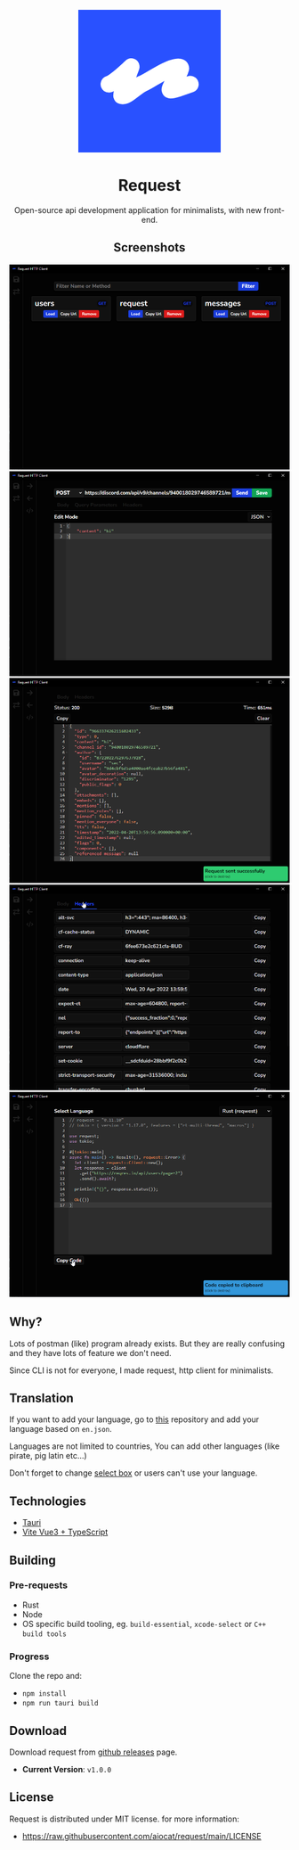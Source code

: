 <div align="center">

![Logo](/public/logo.png)

# Request

Open-source api development application for minimalists, with new front-end.

## Screenshots

![s1](/screenshots/ss1.png)
![s2](/screenshots/ss2.png)
![s3](/screenshots/ss3.png)
![s4](/screenshots/ss4.png)
![s5](/screenshots/ss5.png)

</div>

## Why?

Lots of postman (like) program already exists. But they are really confusing and they have lots of feature we don't need.

Since CLI is not for everyone, I made request, http client for minimalists.

## Translation

If you want to add your language, go to [this](https://github.com/aiocat/request-i18n) repository and add your language based on `en.json`.


Languages are not limited to countries, You can add other languages (like pirate, pig latin etc...)


Don't forget to change [select box](https://github.com/aiocat/request/blob/main/src/components/Settings.vue#L13) or users can't use your language.

## Technologies

- [Tauri](https://tauri.studio/)
- [Vite Vue3 + TypeScript](https://vitejs.dev/)

## Building

### Pre-requests

- Rust
- Node
- OS specific build tooling, eg. `build-essential`, `xcode-select` or `C++ build tools`

### Progress

Clone the repo and:

- `npm install`
- `npm run tauri build`

## Download

Download request from [github releases](https://github.com/aiocat/request/releases/latest) page.

- **Current Version**: `v1.0.0`

## License

Request is distributed under MIT license. for more information:

- https://raw.githubusercontent.com/aiocat/request/main/LICENSE
